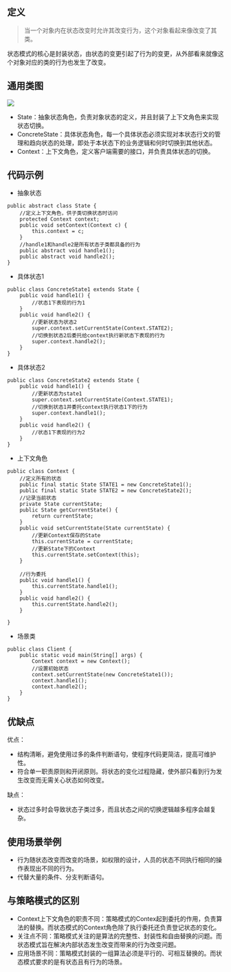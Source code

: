 ## 定义

> 当一个对象内在状态改变时允许其改变行为，这个对象看起来像改变了其类。

状态模式的核心是封装状态，由状态的变更引起了行为的变更，从外部看来就像这个对象对应的类的行为也发生了改变。

## 通用类图

![](https://ws1.sinaimg.cn/large/bc18b842gy1fdgmd02cm0j20l70ejt9b)

* State：抽象状态角色，负责对象状态的定义，并且封装了上下文角色来实现状态切换。
* ConcreteState：具体状态角色，每一个具体状态必须实现对本状态行文的管理和趋向状态的处理，即处于本状态下的业务逻辑和何时切换到其他状态。
* Context：上下文角色，定义客户端需要的接口，并负责具体状态的切换。

## 代码示例

* 抽象状态

```
public abstract class State {
    //定义上下文角色，供子类切换状态时访问
    protected Context context;
    public void setContext(Context c) {
        this.context = c;
    }
    //handle1和handle2是所有状态子类都具备的行为
    public abstract void handle1();
    public abstract void handle2();
}
```

* 具体状态1

```
public class ConcreteState1 extends State {
    public void handle1() {
        //状态1下表现的行为1
    }
    public void handle2() {
        //更新状态为状态2
        super.context.setCurrentState(Context.STATE2);
        //切换到状态2后委托给context执行新状态下表现的行为
        super.context.handle2();
    }
}
```

* 具体状态2

```
public class ConcreteState2 extends State {
    public void handle1() {
        //更新状态为state1
        super.context.setCurrentState(Context.STATE1);
        //切换到状态1并委托context执行状态1下的行为
        super.context.handle1();
    }
    public void handle2() {
        //状态1下表现的行为2
    }
}
```

* 上下文角色

```
public class Context {
    //定义所有的状态
    public final static State STATE1 = new ConcreteState1();
    public final static State STATE2 = new ConcreteState2();
    //记录当前状态
    private State currentState;
    public State getCurrentState() {
        return currentState;
    }
    public void setCurrentState(State currentState) {
        //更新Context保存的State
        this.currentState = currentState;
        //更新State下的Context
        this.currentState.setContext(this);
    }

    //行为委托
    public void handle1() {
        this.currentState.handle1();
    }
    public void handle2() {
        this.currentState.handle2();
    }

}
```

* 场景类

```
public class Client {
    public static void main(String[] args) {
        Context context = new Context();
        //设置初始状态
        context.setCurrentState(new ConcreteState1());
        context.handle1();
        context.handle2();
    }
}
```

## 优缺点

优点：

* 结构清晰，避免使用过多的条件判断语句，使程序代码更简洁，提高可维护性。
* 符合单一职责原则和开闭原则。将状态的变化过程隐藏，使外部只看到行为发生改变而无需关心状态如何改变。

缺点：

* 状态过多时会导致状态子类过多，而且状态之间的切换逻辑越多程序会越复杂。

## 使用场景举例

* 行为随状态改变而改变的场景，如权限的设计，人员的状态不同执行相同的操作表现出不同的行为。
* 代替大量的条件、分支判断语句。

## 与策略模式的区别

* Context上下文角色的职责不同：策略模式的Contex起到委托的作用，负责算法的替换。而状态模式的Context角色除了执行委托还负责登记状态的变化。
* 关注点不同：策略模式关注的是算法的完整性、封装性和自由替换的问题。而状态模式旨在解决内部状态发生改变而带来的行为改变问题。
* 应用场景不同：策略模式封装的一组算法必须是平行的、可相互替换的。而状态模式要求的是有状态且有行为的场景。